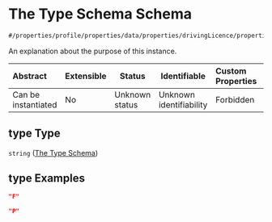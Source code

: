 # The Type Schema Schema

```txt
#/properties/profile/properties/data/properties/drivingLicence/properties/entitlements/items/properties/type#/properties/profile/properties/data/properties/drivingLicence/properties/entitlements/items/properties/type
```

An explanation about the purpose of this instance.


| Abstract            | Extensible | Status         | Identifiable            | Custom Properties | Additional Properties | Access Restrictions | Defined In                                                                                          |
| :------------------ | ---------- | -------------- | ----------------------- | :---------------- | --------------------- | ------------------- | --------------------------------------------------------------------------------------------------- |
| Can be instantiated | No         | Unknown status | Unknown identifiability | Forbidden         | Allowed               | none                | [policy_transaction.schema.json\*](../../out/policy_transaction.schema.json "open original schema") |

## type Type

`string` ([The Type Schema](policy_transaction-properties-the-profile-schema-properties-the-data-schema-properties-the-drivinglicence-schema-properties-the-entitlements-schema-entitlements-properties-the-type-schema.md))

## type Examples

```json
"F"
```

```json
"P"
```
